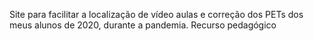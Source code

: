 Site para facilitar a localização de vídeo aulas e correção dos PETs dos meus alunos de 2020, durante a pandemia.
Recurso pedagógico

